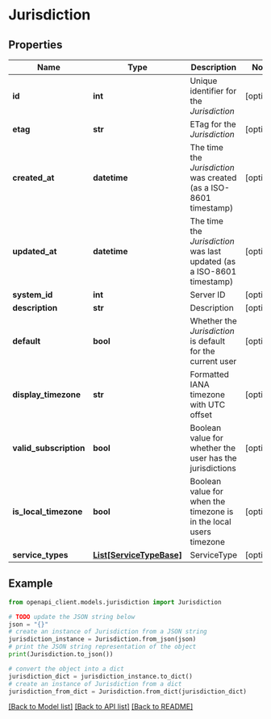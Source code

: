 # Jurisdiction


## Properties

Name | Type | Description | Notes
------------ | ------------- | ------------- | -------------
**id** | **int** | Unique identifier for the *Jurisdiction* | [optional] 
**etag** | **str** | ETag for the *Jurisdiction* | [optional] 
**created_at** | **datetime** | The time the *Jurisdiction* was created (as a ISO-8601 timestamp) | [optional] 
**updated_at** | **datetime** | The time the *Jurisdiction* was last updated (as a ISO-8601 timestamp) | [optional] 
**system_id** | **int** | Server ID | [optional] 
**description** | **str** | Description | [optional] 
**default** | **bool** | Whether the *Jurisdiction* is default for the current user | [optional] 
**display_timezone** | **str** | Formatted IANA timezone with UTC offset | [optional] 
**valid_subscription** | **bool** | Boolean value for whether the user has the jurisdictions | [optional] 
**is_local_timezone** | **bool** | Boolean value for when the timezone is in the local users timezone | [optional] 
**service_types** | [**List[ServiceTypeBase]**](ServiceTypeBase.md) | ServiceType | [optional] 

## Example

```python
from openapi_client.models.jurisdiction import Jurisdiction

# TODO update the JSON string below
json = "{}"
# create an instance of Jurisdiction from a JSON string
jurisdiction_instance = Jurisdiction.from_json(json)
# print the JSON string representation of the object
print(Jurisdiction.to_json())

# convert the object into a dict
jurisdiction_dict = jurisdiction_instance.to_dict()
# create an instance of Jurisdiction from a dict
jurisdiction_from_dict = Jurisdiction.from_dict(jurisdiction_dict)
```
[[Back to Model list]](../README.md#documentation-for-models) [[Back to API list]](../README.md#documentation-for-api-endpoints) [[Back to README]](../README.md)


